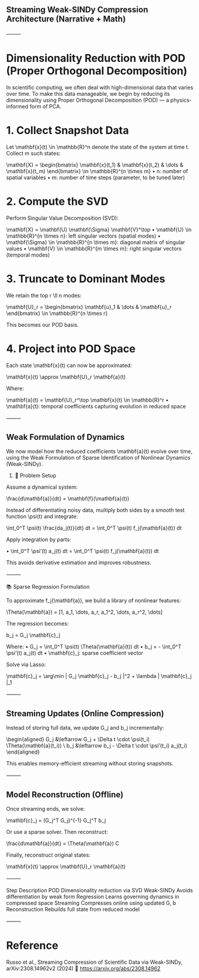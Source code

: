## Streaming Weak-SINDy Compression Architecture (Narrative + Math)

⸻

# Dimensionality Reduction with POD (Proper Orthogonal Decomposition)

In scientific computing, we often deal with high-dimensional data that varies over time. To make this data manageable, we begin by reducing its dimensionality using Proper Orthogonal Decomposition (POD) — a physics-informed form of PCA.

# 1. Collect Snapshot Data

Let \mathbf{x}(t) \in \mathbb{R}^n denote the state of the system at time t. Collect m such states:

\mathbf{X} = \begin{bmatrix} \mathbf{x}(t_1) & \mathbf{x}(t_2) & \dots & \mathbf{x}(t_m) \end{bmatrix} \in \mathbb{R}^{n \times m}
	•	n: number of spatial variables
	•	m: number of time steps (parameter, to be tuned later)

# 2. Compute the SVD

Perform Singular Value Decomposition (SVD):

\mathbf{X} = \mathbf{U} \mathbf{\Sigma} \mathbf{V}^\top
	•	\mathbf{U} \in \mathbb{R}^{n \times n}: left singular vectors (spatial modes)
	•	\mathbf{\Sigma} \in \mathbb{R}^{n \times m}: diagonal matrix of singular values
	•	\mathbf{V} \in \mathbb{R}^{m \times m}: right singular vectors (temporal modes)

# 3. Truncate to Dominant Modes

We retain the top r \ll n modes:

\mathbf{U}_r = \begin{bmatrix} \mathbf{u}_1 & \dots & \mathbf{u}_r \end{bmatrix} \in \mathbb{R}^{n \times r}

This becomes our POD basis.

# 4. Project into POD Space

Each state \mathbf{x}(t) can now be approximated:

\mathbf{x}(t) \approx \mathbf{U}_r \mathbf{a}(t)

Where:

\mathbf{a}(t) = \mathbf{U}_r^\top \mathbf{x}(t) \in \mathbb{R}^r
	•	\mathbf{a}(t): temporal coefficients capturing evolution in reduced space

⸻

## Weak Formulation of Dynamics

We now model how the reduced coefficients \mathbf{a}(t) evolve over time, using the Weak Formulation of Sparse Identification of Nonlinear Dynamics (Weak-SINDy).

1. 🚀 Problem Setup

Assume a dynamical system:

\frac{d\mathbf{a}}{dt} = \mathbf{f}(\mathbf{a}(t))

Instead of differentiating noisy data, multiply both sides by a smooth test function \psi(t) and integrate:

\int_0^T \psi(t) \frac{da_j(t)}{dt} dt = \int_0^T \psi(t) f_j(\mathbf{a}(t)) dt

Apply integration by parts:

•	\int_0^T \psi’(t) a_j(t) dt = \int_0^T \psi(t) f_j(\mathbf{a}(t)) dt

This avoids derivative estimation and improves robustness.

⸻

📚 Sparse Regression Formulation

To approximate f_j(\mathbf{a}), we build a library of nonlinear features:

\Theta(\mathbf{a}) = [1, a_1, \dots, a_r, a_1^2, \dots, a_r^2, \dots]

The regression becomes:

b_j = G_j \mathbf{c}_j

Where:
	•	G_j = \int_0^T \psi(t) \Theta(\mathbf{a}(t)) dt
	•	b_j = - \int_0^T \psi’(t) a_j(t) dt
	•	\mathbf{c}_j: sparse coefficient vector

Solve via Lasso:

\mathbf{c}_j = \arg\min \| G_j \mathbf{c}_j - b_j \|^2 + \lambda \| \mathbf{c}_j \|_1

⸻

## Streaming Updates (Online Compression)

Instead of storing full data, we update G_j and b_j incrementally:

\begin{aligned}
G_j &\leftarrow G_j + \Delta t \cdot \psi(t_i) \Theta(\mathbf{a}(t_i)) \\
b_j &\leftarrow b_j - \Delta t \cdot \psi’(t_i) a_j(t_i)
\end{aligned}

This enables memory-efficient streaming without storing snapshots.

⸻

## Model Reconstruction (Offline)

Once streaming ends, we solve:

\mathbf{c}_j = (G_j^T G_j)^{-1} G_j^T b_j

Or use a sparse solver. Then reconstruct:

\frac{d\mathbf{a}}{dt} = \Theta(\mathbf{a}) C

Finally, reconstruct original states:

\mathbf{x}(t) \approx \mathbf{U}_r \mathbf{a}(t)

⸻

Step	Description
POD	Dimensionality reduction via SVD
Weak-SINDy	Avoids differentiation by weak form
Regression	Learns governing dynamics in compressed space
Streaming	Compresses online using updated G, b
Reconstruction	Rebuilds full state from reduced model


⸻

# Reference

Russo et al., Streaming Compression of Scientific Data via Weak-SINDy, arXiv:2308.14962v2 (2024)
🔗 https://arxiv.org/abs/2308.14962